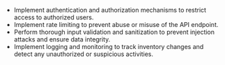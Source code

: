 - Implement authentication and authorization mechanisms to restrict access to authorized users.
- Implement rate limiting to prevent abuse or misuse of the API endpoint.
- Perform thorough input validation and sanitization to prevent injection attacks and ensure data integrity.
- Implement logging and monitoring to track inventory changes and detect any unauthorized or suspicious activities.
